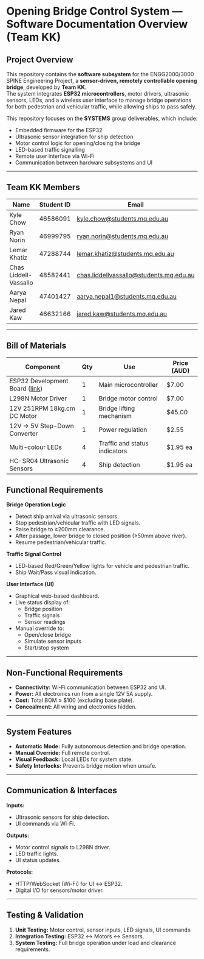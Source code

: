 # Opening Bridge Control System — Software Documentation Overview (Team KK)

##  Project Overview
This repository contains the **software subsystem** for the ENGG2000/3000 SPINE Engineering Project, a **sensor-driven, remotely controllable opening bridge**, developed by **Team KK**.  
The system integrates **ESP32 microcontrollers**, motor drivers, ultrasonic sensors, LEDs, and a wireless user interface to manage bridge operations for both pedestrian and vehicular traffic, while allowing ships to pass safely.

This repository focuses on the **SYSTEMS** group deliverables, which include:
- Embedded firmware for the ESP32
- Ultrasonic sensor integration for ship detection
- Motor control logic for opening/closing the bridge
- LED-based traffic signalling
- Remote user interface via Wi-Fi
- Communication between hardware subsystems and UI

---

##  Team KK Members
| Name | Student ID | Email |
|------|------------|-------|
| Kyle Chow | 46586091 | kyle.chow@students.mq.edu.au |
| Ryan Norin | 46999795 | ryan.norin@students.mq.edu.au |
| Lemar Khatiz | 47288744 | lemar.khatiz@students.mq.edu.au |
| Chas Liddell-Vassallo | 48582441 | chas.liddellvassallo@students.mq.edu.au |
| Aarya Nepal | 47401427 | aarya.nepal1@students.mq.edu.au |
| Jared Kaw | 46632166 | jared.kaw@students.mq.edu.au |

---

##  Bill of Materials
| Component | Qty | Use | Price (AUD) |
|-----------|-----|-----|-------------|
| ESP32 Development Board ([link](https://mikroelectron.com/product/esp32-development-board-type-c-usb-ch340c)) | 1 | Main microcontroller | $7.00 |
| L298N Motor Driver | 1 | Bridge motor control | $7.00 |
| 12V 251RPM 18kg.cm DC Motor | 1 | Bridge lifting mechanism | $45.00 |
| 12V → 5V Step-Down Converter | 1 | Power regulation | $2.55 |
| Multi-colour LEDs | 4 | Traffic and status indicators | $1.95 ea |
| HC-SR04 Ultrasonic Sensors | 4 | Ship detection | $1.95 ea |

## Functional Requirements
**Bridge Operation Logic**
- Detect ship arrival via ultrasonic sensors.
- Stop pedestrian/vehicular traffic with LED signals.
- Raise bridge to ≥200mm clearance.
- After passage, lower bridge to closed position (≥50mm above river).
- Resume pedestrian/vehicular traffic.

**Traffic Signal Control**
- LED-based Red/Green/Yellow lights for vehicle and pedestrian traffic.
- Ship Wait/Pass visual indication.

**User Interface (UI)**
- Graphical web-based dashboard.
- Live status display of:
  - Bridge position
  - Traffic signals
  - Sensor readings
- Manual override to:
  - Open/close bridge
  - Simulate sensor inputs
  - Start/stop system

---

##  Non-Functional Requirements
- **Connectivity:** Wi-Fi communication between ESP32 and UI.
- **Power:** All electronics run from a single 12V 5A supply.
- **Cost:** Total BOM ≤ $100 (excluding base plate).
- **Concealment:** All wiring and electronics hidden.

---

##  System Features
- **Automatic Mode:** Fully autonomous detection and bridge operation.
- **Manual Override:** Full remote control.
- **Visual Feedback:** Local LEDs for system state.
- **Safety Interlocks:** Prevents bridge motion when unsafe.

---

##  Communication & Interfaces
**Inputs:**
- Ultrasonic sensors for ship detection.
- UI commands via Wi-Fi.

**Outputs:**
- Motor control signals to L298N driver.
- LED traffic lights.
- UI status updates.

**Protocols:**
- HTTP/WebSocket (Wi-Fi) for UI ↔ ESP32.
- Digital I/O for sensors/motor driver.

---

##  Testing & Validation
1. **Unit Testing:** Motor control, sensor inputs, LED signals, UI commands.
2. **Integration Testing:** ESP32 ↔ Motors ↔ Sensors.
3. **System Testing:** Full bridge operation under load and clearance requirements.
